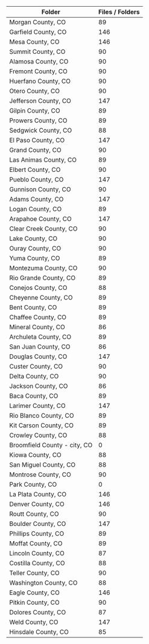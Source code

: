 | Folder                       |   Files / Folders |
|------------------------------|-------------------|
| Morgan County, CO            |                89 |
| Garfield County, CO          |               146 |
| Mesa County, CO              |               146 |
| Summit County, CO            |                90 |
| Alamosa County, CO           |                90 |
| Fremont County, CO           |                90 |
| Huerfano County, CO          |                90 |
| Otero County, CO             |                90 |
| Jefferson County, CO         |               147 |
| Gilpin County, CO            |                89 |
| Prowers County, CO           |                89 |
| Sedgwick County, CO          |                88 |
| El Paso County, CO           |               147 |
| Grand County, CO             |                90 |
| Las Animas County, CO        |                89 |
| Elbert County, CO            |                90 |
| Pueblo County, CO            |               147 |
| Gunnison County, CO          |                90 |
| Adams County, CO             |               147 |
| Logan County, CO             |                89 |
| Arapahoe County, CO          |               147 |
| Clear Creek County, CO       |                90 |
| Lake County, CO              |                90 |
| Ouray County, CO             |                90 |
| Yuma County, CO              |                89 |
| Montezuma County, CO         |                90 |
| Rio Grande County, CO        |                89 |
| Conejos County, CO           |                88 |
| Cheyenne County, CO          |                89 |
| Bent County, CO              |                89 |
| Chaffee County, CO           |                89 |
| Mineral County, CO           |                86 |
| Archuleta County, CO         |                89 |
| San Juan County, CO          |                86 |
| Douglas County, CO           |               147 |
| Custer County, CO            |                90 |
| Delta County, CO             |                90 |
| Jackson County, CO           |                86 |
| Baca County, CO              |                89 |
| Larimer County, CO           |               147 |
| Rio Blanco County, CO        |                89 |
| Kit Carson County, CO        |                89 |
| Crowley County, CO           |                88 |
| Broomfield County - city, CO |                 0 |
| Kiowa County, CO             |                88 |
| San Miguel County, CO        |                88 |
| Montrose County, CO          |                90 |
| Park County, CO              |                 0 |
| La Plata County, CO          |               146 |
| Denver County, CO            |               146 |
| Routt County, CO             |                90 |
| Boulder County, CO           |               147 |
| Phillips County, CO          |                89 |
| Moffat County, CO            |                89 |
| Lincoln County, CO           |                87 |
| Costilla County, CO          |                88 |
| Teller County, CO            |                90 |
| Washington County, CO        |                88 |
| Eagle County, CO             |               146 |
| Pitkin County, CO            |                90 |
| Dolores County, CO           |                87 |
| Weld County, CO              |               147 |
| Hinsdale County, CO          |                85 |